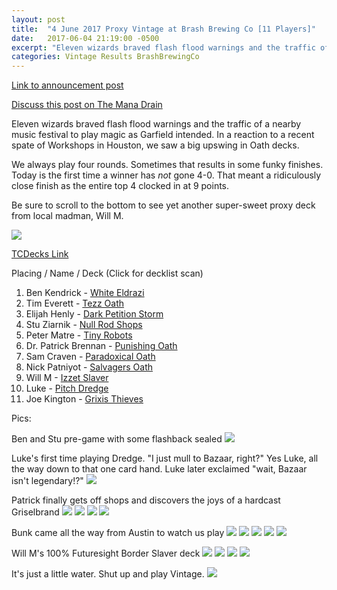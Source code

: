 ```yaml
---
layout: post
title:  "4 June 2017 Proxy Vintage at Brash Brewing Co [11 Players]"
date:   2017-06-04 21:19:00 -0500
excerpt: "Eleven wizards braved flash flood warnings and the traffic of a nearby music festival to play magic as Garfield intended. In a reaction to a recent spate of Workshops in Houston, we saw a big upswing in Oath decks."
categories: Vintage Results BrashBrewingCo
---
```

[Link to announcement post](http://themanadrain.com/topic/1234/6-4-17-houston-tx-100-proxy-vintage-brash-brewing-co)

[Discuss this post on The Mana Drain](http://themanadrain.com/topic/1250/4-june-2017-proxy-vintage-at-brash-brewing-co-11-players)

Eleven wizards braved flash flood warnings and the traffic of a nearby music festival to play magic as Garfield intended. In a reaction to a recent spate of Workshops in Houston, we saw a big upswing in Oath decks.

We always play four rounds. Sometimes that results in some funky finishes. Today is the first time a winner has *not* gone 4-0. That meant a ridiculously close finish as the entire top 4 clocked in at 9 points.

Be sure to scroll to the bottom to see yet another super-sweet proxy deck from local madman, Will M.

![](https://images.lonestarlhurgoyfs.com/2017/06/04/final_standings.png)

[TCDecks Link](http://www.tcdecks.net/deck.php?id=23557)

Placing / Name / Deck (Click for decklist scan)
1. Ben Kendrick - [White Eldrazi](https://images.lonestarlhurgoyfs.com/2017/06/04/deck-1.jpg)
2. Tim Everett - [Tezz Oath](https://images.lonestarlhurgoyfs.com/2017/06/04/deck-2.jpg)
3. Elijah Henly - [Dark Petition Storm](https://images.lonestarlhurgoyfs.com/2017/06/04/deck-3.jpg)
4. Stu Ziarnik - [Null Rod Shops](https://images.lonestarlhurgoyfs.com/2017/06/04/deck-4.jpg)
5. Peter Matre - [Tiny Robots](https://images.lonestarlhurgoyfs.com/2017/06/04/deck-5.jpg)
6. Dr. Patrick Brennan - [Punishing Oath](https://images.lonestarlhurgoyfs.com/2017/06/04/deck-6.jpg)
7. Sam Craven - [Paradoxical Oath](https://images.lonestarlhurgoyfs.com/2017/06/04/deck-7.jpg)
8. Nick Patniyot - [Salvagers Oath](https://images.lonestarlhurgoyfs.com/2017/06/04/deck-8.jpg)
9. Will M - [Izzet Slaver](https://images.lonestarlhurgoyfs.com/2017/06/04/deck-9.jpg)
10. Luke - [Pitch Dredge](https://images.lonestarlhurgoyfs.com/2017/06/04/deck-10.jpg)
11. Joe Kington - [Grixis Thieves](https://images.lonestarlhurgoyfs.com/2017/06/04/deck-11.jpg)


Pics:

Ben and Stu pre-game with some flashback sealed
![](https://images.lonestarlhurgoyfs.com/2017/06/04/1.jpg)

Luke's first time playing Dredge. "I just mull to Bazaar, right?" Yes Luke, all the way down to that one card hand. Luke later exclaimed "wait, Bazaar isn't legendary!?"
![](https://images.lonestarlhurgoyfs.com/2017/06/04/2.jpg)

Patrick finally gets off shops and discovers the joys of a hardcast Griselbrand
![](https://images.lonestarlhurgoyfs.com/2017/06/04/3.jpg)
![](https://images.lonestarlhurgoyfs.com/2017/06/04/4.jpg)
![](https://images.lonestarlhurgoyfs.com/2017/06/04/5.jpg)
![](https://images.lonestarlhurgoyfs.com/2017/06/04/6.jpg)

Bunk came all the way from Austin to watch us play
![](https://images.lonestarlhurgoyfs.com/2017/06/04/7.jpg)
![](https://images.lonestarlhurgoyfs.com/2017/06/04/8.jpg)
![](https://images.lonestarlhurgoyfs.com/2017/06/04/9.jpg)
![](https://images.lonestarlhurgoyfs.com/2017/06/04/10.jpg)
![](https://images.lonestarlhurgoyfs.com/2017/06/04/11.jpg)

Will M's 100% Futuresight Border Slaver deck
![](https://images.lonestarlhurgoyfs.com/2017/06/04/12.jpg)
![](https://images.lonestarlhurgoyfs.com/2017/06/04/13.jpg)
![](https://images.lonestarlhurgoyfs.com/2017/06/04/14.jpg)
![](https://images.lonestarlhurgoyfs.com/2017/06/04/15.jpg)

It's just a little water. Shut up and play Vintage.
![](https://images.lonestarlhurgoyfs.com/2017/06/04/16.jpg)